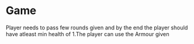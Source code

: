 # Game
Player needs to pass few rounds given and by the end the player should have atleast min health of 1.The player can use the Armour given
